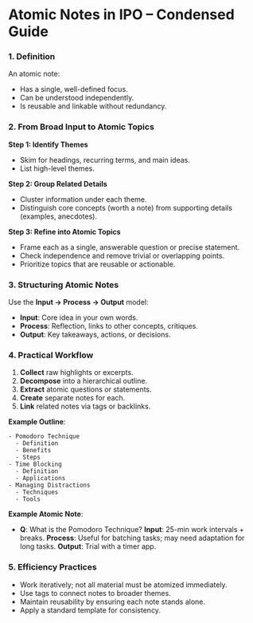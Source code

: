 # Atomic Notes in IPO – Condensed Guide

### 1. Definition

An atomic note:

* Has a single, well-defined focus.
* Can be understood independently.
* Is reusable and linkable without redundancy.

### 2. From Broad Input to Atomic Topics

**Step 1: Identify Themes**

* Skim for headings, recurring terms, and main ideas.
* List high-level themes.

**Step 2: Group Related Details**

* Cluster information under each theme.
* Distinguish core concepts (worth a note) from supporting details (examples, anecdotes).

**Step 3: Refine into Atomic Topics**

* Frame each as a single, answerable question or precise statement.
* Check independence and remove trivial or overlapping points.
* Prioritize topics that are reusable or actionable.

### 3. Structuring Atomic Notes

Use the **Input → Process → Output** model:

* **Input**: Core idea in your own words.
* **Process**: Reflection, links to other concepts, critiques.
* **Output**: Key takeaways, actions, or decisions.

### 4. Practical Workflow

1. **Collect** raw highlights or excerpts.
2. **Decompose** into a hierarchical outline.
3. **Extract** atomic questions or statements.
4. **Create** separate notes for each.
5. **Link** related notes via tags or backlinks.

**Example Outline**:

```
- Pomodoro Technique
  - Definition
  - Benefits
  - Steps
- Time Blocking
  - Definition
  - Applications
- Managing Distractions
  - Techniques
  - Tools
```

**Example Atomic Note**:

* **Q**: What is the Pomodoro Technique?
  **Input**: 25-min work intervals + breaks.
  **Process**: Useful for batching tasks; may need adaptation for long tasks.
  **Output**: Trial with a timer app.

### 5. Efficiency Practices

* Work iteratively; not all material must be atomized immediately.
* Use tags to connect notes to broader themes.
* Maintain reusability by ensuring each note stands alone.
* Apply a standard template for consistency.
